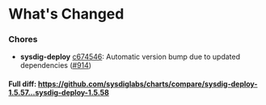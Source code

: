 # What's Changed

### Chores
- **sysdig-deploy** [c674546](https://github.com/sysdiglabs/charts/commit/c6745463a97fe5ea42b8a21696cfb72869fe8c34): Automatic version bump due to updated dependencies ([#914](https://github.com/sysdiglabs/charts/issues/914))

#### Full diff: https://github.com/sysdiglabs/charts/compare/sysdig-deploy-1.5.57...sysdig-deploy-1.5.58
